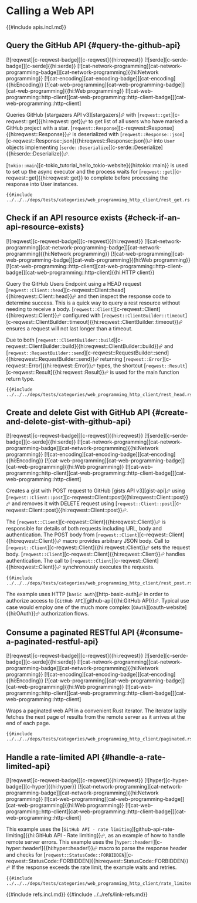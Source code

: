 # Calling a Web API

{{#include apis.incl.md}}

## Query the GitHub API {#query-the-github-api}

[![reqwest][c-reqwest-badge]][c-reqwest]{{hi:reqwest}} [![serde][c-serde-badge]][c-serde]{{hi:serde}} [![cat-network-programming][cat-network-programming-badge]][cat-network-programming]{{hi:Network programming}} [![cat-encoding][cat-encoding-badge]][cat-encoding]{{hi:Encoding}} [![cat-web-programming][cat-web-programming-badge]][cat-web-programming]{{hi:Web programming}} [![cat-web-programming::http-client][cat-web-programming::http-client-badge]][cat-web-programming::http-client]

Queries GitHub [stargazers API v3][stargazers]⮳ with [`reqwest::get`][c-reqwest::get]{{hi:reqwest::get}}⮳ to get list of all users who have marked a GitHub project with a star. [`reqwest::Response`][c-reqwest::Response]{{hi:reqwest::Response}}⮳ is deserialized with [`reqwest::Response::json`][c-reqwest::Response::json]{{hi:reqwest::Response::json}}⮳ into `User` objects implementing [`serde::Deserialize`][c-serde::Deserialize]{{hi:serde::Deserialize}}⮳.

[`tokio::main`][c-tokio_tutorial_hello_tokio-website]{{hi:tokio::main}} is used to set up the async executor and the process waits for [`reqwest::get`][c-reqwest::get]{{hi:reqwest::get}} to complete before processing the response into User instances.

```rust,editable
{{#include ../../../deps/tests/categories/web_programming_http_client/rest_get.rs:example}}
```

## Check if an API resource exists {#check-if-an-api-resource-exists}

[![reqwest][c-reqwest-badge]][c-reqwest]{{hi:reqwest}} [![cat-network-programming][cat-network-programming-badge]][cat-network-programming]{{hi:Network programming}} [![cat-web-programming][cat-web-programming-badge]][cat-web-programming]{{hi:Web programming}} [![cat-web-programming::http-client][cat-web-programming::http-client-badge]][cat-web-programming::http-client]{{hi:HTTP client}}

Query the GitHub Users Endpoint using a HEAD request [`reqwest::Client::head`][c-reqwest::Client::head]{{hi:reqwest::Client::head}}⮳ and then inspect the response code to determine success. This is a quick way to query a rest resource without needing to receive a body. [`reqwest::Client`][c-reqwest::Client]{{hi:reqwest::Client}}⮳ configured with [`reqwest::ClientBuilder::timeout`][c-reqwest::ClientBuilder::timeout]{{hi:reqwest::ClientBuilder::timeout}}⮳ ensures a request will not last longer than a timeout.

Due to both [`reqwest::ClientBuilder::build`][c-reqwest::ClientBuilder::build]{{hi:reqwest::ClientBuilder::build}}⮳ and [`reqwest::RequestBuilder::send`][c-reqwest::RequestBuilder::send]{{hi:reqwest::RequestBuilder::send}}⮳ returning [`reqwest::Error`][c-reqwest::Error]{{hi:reqwest::Error}}⮳ types, the shortcut [`reqwest::Result`][c-reqwest::Result]{{hi:reqwest::Result}}⮳ is used for the main function return type.

```rust,editable
{{#include ../../../deps/tests/categories/web_programming_http_client/rest_head.rs:example}}
```

## Create and delete Gist with GitHub API {#create-and-delete-gist-with-github-api}

[![reqwest][c-reqwest-badge]][c-reqwest]{{hi:reqwest}} [![serde][c-serde-badge]][c-serde]{{hi:serde}} [![cat-network-programming][cat-network-programming-badge]][cat-network-programming]{{hi:Network programming}} [![cat-encoding][cat-encoding-badge]][cat-encoding]{{hi:Encoding}} [![cat-web-programming][cat-web-programming-badge]][cat-web-programming]{{hi:Web programming}} [![cat-web-programming::http-client][cat-web-programming::http-client-badge]][cat-web-programming::http-client]

Creates a gist with POST request to GitHub [gists API v3][gist-api]⮳ using [`reqwest::Client::post`][c-reqwest::Client::post]{{hi:reqwest::Client::post}}⮳ and removes it with DELETE request using [`reqwest::Client::post`][c-reqwest::Client::post]{{hi:reqwest::Client::post}}⮳.

The [`reqwest::Client`][c-reqwest::Client]{{hi:reqwest::Client}}⮳ is responsible for details of both requests including URL, body and authentication. The POST body from [`reqwest::Client`][c-reqwest::Client]{{hi:reqwest::Client}}⮳ macro provides arbitrary JSON body. Call to [`reqwest::Client`][c-reqwest::Client]{{hi:reqwest::Client}}⮳ sets the request body. [`reqwest::Client`][c-reqwest::Client]{{hi:reqwest::Client}}⮳ handles authentication. The call to [`reqwest::Client`][c-reqwest::Client]{{hi:reqwest::Client}}⮳ synchronously executes the requests.

```rust,editable
{{#include ../../../deps/tests/categories/web_programming_http_client/rest_post.rs:example}}
```

The example uses HTTP [`basic auth`][http-basic-auth]⮳ in order to authorize access to [`GitHub API`][github-api]{{hi:GitHub API}}⮳. Typical use case would employ one of the much more complex [`OAuth`][oauth-website]{{hi:OAuth}}⮳ authorization flows.

## Consume a paginated RESTful API {#consume-a-paginated-restful-api}

[![reqwest][c-reqwest-badge]][c-reqwest]{{hi:reqwest}} [![serde][c-serde-badge]][c-serde]{{hi:serde}} [![cat-network-programming][cat-network-programming-badge]][cat-network-programming]{{hi:Network programming}} [![cat-encoding][cat-encoding-badge]][cat-encoding]{{hi:Encoding}} [![cat-web-programming][cat-web-programming-badge]][cat-web-programming]{{hi:Web programming}} [![cat-web-programming::http-client][cat-web-programming::http-client-badge]][cat-web-programming::http-client]

Wraps a paginated web API in a convenient Rust iterator. The iterator lazily fetches the next page of results from the remote server as it arrives at the end of each page.

```rust,editable
{{#include ../../../deps/tests/categories/web_programming_http_client/paginated.rs:example}}
```

## Handle a rate-limited API {#handle-a-rate-limited-api}

[![reqwest][c-reqwest-badge]][c-reqwest]{{hi:reqwest}} [![hyper][c-hyper-badge]][c-hyper]{{hi:hyper}} [![cat-network-programming][cat-network-programming-badge]][cat-network-programming]{{hi:Network programming}} [![cat-web-programming][cat-web-programming-badge]][cat-web-programming]{{hi:Web programming}} [![cat-web-programming::http-client][cat-web-programming::http-client-badge]][cat-web-programming::http-client]

This example uses the [`GitHub API - rate limiting`][github-api-rate-limiting]{{hi:GitHub API - Rate limiting}}⮳, as an example of how to handle remote server errors. This example uses the [`hyper::header!`][c-hyper::header!]{{hi:hyper::header!}}⮳ macro to parse the response header and checks for [`reqwest::StatusCode::FORBIDDEN`][c-reqwest::StatusCode::FORBIDDEN]{{hi:reqwest::StatusCode::FORBIDDEN}}⮳ If the response exceeds the rate limit, the example waits and retries.

```rust,editable
{{#include ../../../deps/tests/categories/web_programming_http_client/rate_limited.rs:example}}
```

{{#include refs.incl.md}}
{{#include ../../refs/link-refs.md}}

<div class="hidden">
</div>
